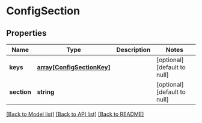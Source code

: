# ConfigSection

## Properties
Name | Type | Description | Notes
------------ | ------------- | ------------- | -------------
**keys** | [**array[ConfigSectionKey]**](ConfigSectionKey.md) |  | [optional] [default to null]
**section** | **string** |  | [optional] [default to null]

[[Back to Model list]](../README.md#documentation-for-models) [[Back to API list]](../README.md#documentation-for-api-endpoints) [[Back to README]](../README.md)


